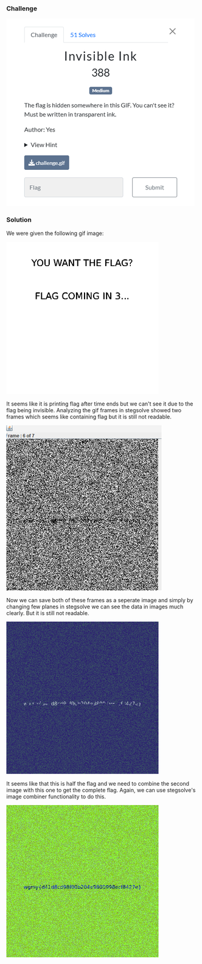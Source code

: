 ### Challenge

![Challenge](./challenge.png)


### Solution

We were given the following gif image:

![Challenge gif](./challenge.gif)


It seems like it is printing flag after time ends but we can't see it due to the flag being invisible. Analyzing the gif frames in stegsolve showed two frames which seems like containing flag but it is still not readable.

![Stegsolve](./stegsolve.png)

Now we can save both of these frames as a seperate image and simply by changing few planes in stegsolve we can see the data in images much clearly. But it is still not readable.

![Stegsolve2](./stegsolve2.png)

It seems like that this is half the flag and we need to combine the second image with this one to get the complete flag. Again, we can use stegsolve's image combiner functionality to do this. 

![Flag](./flag.png)